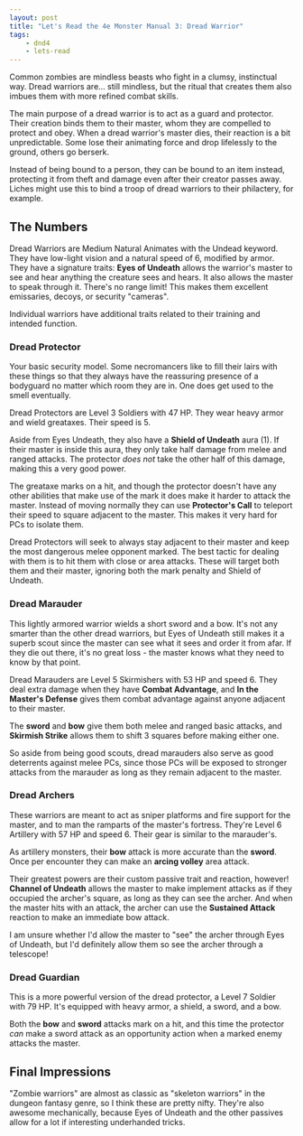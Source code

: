 ```yaml
---
layout: post
title: "Let's Read the 4e Monster Manual 3: Dread Warrior"
tags:
    - dnd4
    - lets-read
---
```


Common zombies are mindless beasts who fight in a clumsy, instinctual way. Dread
warriors are... still mindless, but the ritual that creates them also imbues
them with more refined combat skills.

The main purpose of a dread warrior is to act as a guard and protector. Their
creation binds them to their master, whom they are compelled to protect and
obey. When a dread warrior's master dies, their reaction is a bit
unpredictable. Some lose their animating force and drop lifelessly to the
ground, others go berserk.

Instead of being bound to a person, they can be bound to an item instead,
protecting it from theft and damage even after their creator passes away. Liches
might use this to bind a troop of dread warriors to their philactery, for
example.

## The Numbers

Dread Warriors are Medium Natural Animates with the Undead keyword. They have
low-light vision and a natural speed of 6, modified by armor. They have a
signature traits: **Eyes of Undeath** allows the warrior's master to see and
hear anything the creature sees and hears. It also allows the master to speak
through it. There's no range limit! This makes them excellent emissaries,
decoys, or security "cameras".

Individual warriors have additional traits related to their training and
intended function.


### Dread Protector

Your basic security model. Some necromancers like to fill their lairs with these
things so that they always have the reassuring presence of a bodyguard no matter
which room they are in. One does get used to the smell eventually.

Dread Protectors are Level 3 Soldiers with 47 HP. They wear heavy armor and
wield greataxes. Their speed is 5.

Aside from Eyes Undeath, they also have a **Shield of Undeath** aura (1). If
their master is inside this aura, they only take half damage from melee and
ranged attacks. The protector _does not_ take the other half of this damage,
making this a very good power.

The greataxe marks on a hit, and though the protector doesn't have any other
abilities that make use of the mark it does make it harder to attack the
master. Instead of moving normally they can use **Protector's Call** to teleport
their speed to square adjacent to the master. This makes it very hard for PCs to
isolate them.

Dread Protectors will seek to always stay adjacent to their master and keep the
most dangerous melee opponent marked. The best tactic for dealing with them is
to hit them with close or area attacks. These will target both them and their
master, ignoring both the mark penalty and Shield of Undeath.

### Dread Marauder

This lightly armored warrior wields a short sword and a bow. It's not any
smarter than the other dread warriors, but Eyes of Undeath still makes it a
superb scout since the master can see what it sees and order it from afar. If
they die out there, it's no great loss - the master knows what they need to know
by that point.

Dread Marauders are Level 5 Skirmishers with 53 HP and speed 6. They deal extra
damage when they have **Combat Advantage**, and **In the Master's Defense**
gives them combat advantage against anyone adjacent to their master.

The **sword** and **bow** give them both melee and ranged basic attacks, and
**Skirmish Strike** allows them to shift 3 squares before making either one.

So aside from being good scouts, dread marauders also serve as good deterrents
against melee PCs, since those PCs will be exposed to stronger attacks from the
marauder as long as they remain adjacent to the master.

### Dread Archers

These warriors are meant to act as sniper platforms and fire support for the
master, and to man the ramparts of the master's fortress. They're Level 6
Artillery with 57 HP and speed 6. Their gear is similar to the marauder's.

As artillery monsters, their **bow** attack is more accurate than the
**sword**. Once per encounter they can make an **arcing volley** area attack.

Their greatest powers are their custom passive trait and reaction, however!
**Channel of Undeath** allows the master to make implement attacks as if they
occupied the archer's square, as long as they can see the archer. And when the
master hits with an attack, the archer can use the **Sustained Attack** reaction
to make an immediate bow attack.

I am unsure whether I'd allow the master to "see" the archer through Eyes of
Undeath, but I'd definitely allow them so see the archer through a telescope!

### Dread Guardian

This is a more powerful version of the dread protector, a Level 7 Soldier with
79 HP. It's equipped with heavy armor, a shield, a sword, and a bow.

Both the **bow** and **sword** attacks mark on a hit, and this time the
protector _can_ make a sword attack as an opportunity action when a marked enemy
attacks the master.

## Final Impressions

"Zombie warriors" are almost as classic as "skeleton warriors" in the dungeon
fantasy genre, so I think these are pretty nifty. They're also awesome
mechanically, because Eyes of Undeath and the other passives allow for a lot if
interesting underhanded tricks.
